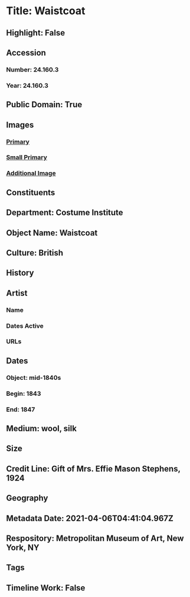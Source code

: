 # Title: Waistcoat
## Highlight: False
## Accession
### Number: 24.160.3
### Year: 24.160.3
## Public Domain: True
## Images
### [Primary](https://images.metmuseum.org/CRDImages/ci/original/24.160.3_F.jpg)
### [Small Primary](https://images.metmuseum.org/CRDImages/ci/web-large/24.160.3_F.jpg)
### [Additional Image](https://images.metmuseum.org/CRDImages/ci/original/24.160.3_B.jpg)
## Constituents
## Department: Costume Institute
## Object Name: Waistcoat
## Culture: British
## History
## Artist
### Name
### Dates Active
### URLs
## Dates
### Object: mid-1840s
### Begin: 1843
### End: 1847
## Medium: wool, silk
## Size
## Credit Line: Gift of Mrs. Effie Mason Stephens, 1924
## Geography
## Metadata Date: 2021-04-06T04:41:04.967Z
## Respository: Metropolitan Museum of Art, New York, NY
## Tags
## Timeline Work: False
